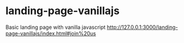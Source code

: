 # landing-page-vanillajs
Basic landing page with vanilla javascript
http://127.0.0.1:3000/landing-page-vanillajs/index.html#join%20us
